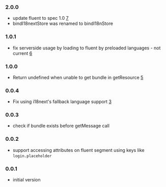 ### 2.0.0

- update fluent to spec 1.0 [7](https://github.com/i18next/i18next-fluent/pull/7)
- bindI18nextStore was renamed to bindI18nStore

### 1.0.1

- fix serverside usage by loading to fluent by preloaded languages - not current [6](https://github.com/i18next/i18next-fluent/pull/6)

### 1.0.0

- Return undefined when unable to get bundle in getResource [5](https://github.com/i18next/i18next-fluent/pull/5)

### 0.0.4

- Fix using i18next's fallback language support [3](https://github.com/i18next/i18next-fluent/pull/3)

### 0.0.3

- check if bundle exists before getMessage call

### 0.0.2

- support accessing attributes on fluent segment using keys like `login.placeholder`

### 0.0.1

- initial version
